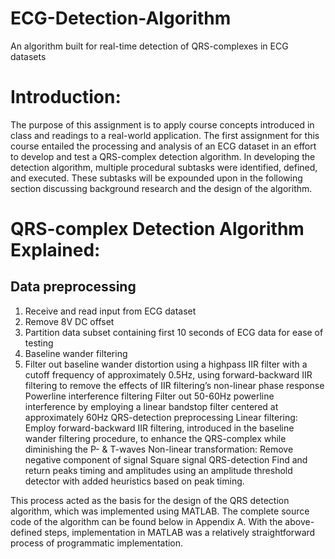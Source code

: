 # ECG-Detection-Algorithm
An algorithm built for real-time detection of QRS-complexes in ECG datasets

# Introduction:
The purpose of this assignment is to apply course concepts introduced in class and readings to a real-world application. The first assignment for this course entailed the processing and analysis of an ECG dataset in an effort to develop and test a QRS-complex detection algorithm. In developing the detection algorithm, multiple procedural subtasks were identified, defined, and executed. These subtasks will be expounded upon in the following section discussing background research and the design of the algorithm.

# QRS-complex Detection Algorithm Explained:
## Data preprocessing
1. Receive and read input from ECG dataset
2. Remove 8V DC offset
3. Partition data subset containing first 10 seconds of ECG data for ease of testing
4. Baseline wander filtering
5. Filter out baseline wander distortion using a highpass IIR filter with a cutoff frequency of approximately 0.5Hz, using forward-backward IIR filtering to remove the effects of IIR filtering’s non-linear phase response
Powerline interference filtering
Filter out 50-60Hz powerline interference by employing a linear bandstop filter centered at approximately 60Hz
QRS-detection preprocessing
Linear filtering:
Employ forward-backward IIR filtering, introduced in the baseline wander filtering procedure, to enhance the QRS-complex while diminishing the P- & T-waves
Non-linear transformation:
Remove negative component of signal
Square signal
QRS-detection
Find and return peaks timing and amplitudes using an amplitude threshold detector with added heuristics based on peak timing.

This process acted as the basis for the design of the QRS detection algorithm, which was implemented using MATLAB. The complete source code of the algorithm can be found below in Appendix A. With the above-defined steps, implementation in MATLAB was a relatively straightforward process of programmatic implementation. 
